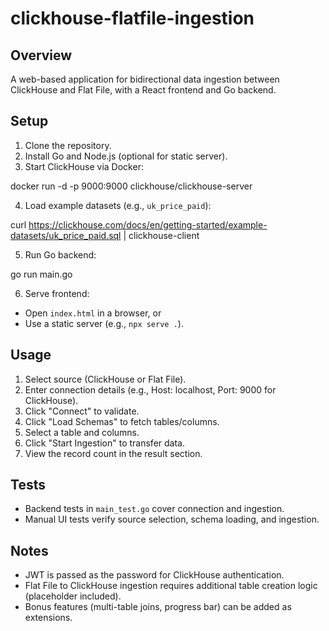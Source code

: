 # clickhouse-flatfile-ingestion


## Overview
A web-based application for bidirectional data ingestion between ClickHouse and Flat File, with a React frontend and Go backend.

## Setup
1. Clone the repository.
2. Install Go and Node.js (optional for static server).
3. Start ClickHouse via Docker:

docker run -d -p 9000:9000 clickhouse/clickhouse-server

4. Load example datasets (e.g., `uk_price_paid`):

curl https://clickhouse.com/docs/en/getting-started/example-datasets/uk_price_paid.sql | clickhouse-client

5. Run Go backend:

go run main.go

6. Serve frontend:
- Open `index.html` in a browser, or
- Use a static server (e.g., `npx serve .`).

## Usage
1. Select source (ClickHouse or Flat File).
2. Enter connection details (e.g., Host: localhost, Port: 9000 for ClickHouse).
3. Click "Connect" to validate.
4. Click "Load Schemas" to fetch tables/columns.
5. Select a table and columns.
6. Click "Start Ingestion" to transfer data.
7. View the record count in the result section.

## Tests
- Backend tests in `main_test.go` cover connection and ingestion.
- Manual UI tests verify source selection, schema loading, and ingestion.

## Notes
- JWT is passed as the password for ClickHouse authentication.
- Flat File to ClickHouse ingestion requires additional table creation logic (placeholder included).
- Bonus features (multi-table joins, progress bar) can be added as extensions.
